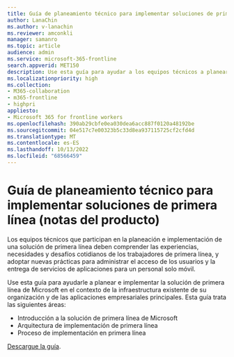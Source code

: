 ```yaml
---
title: Guía de planeamiento técnico para implementar soluciones de primera línea
author: LanaChin
ms.author: v-lanachin
ms.reviewer: amconkli
manager: samanro
ms.topic: article
audience: admin
ms.service: microsoft-365-frontline
search.appverid: MET150
description: Use esta guía para ayudar a los equipos técnicos a planear e implementar la solución de primera línea de Microsoft en el contexto de la infraestructura de implementación existente de su organización y las aplicaciones empresariales principales.
ms.localizationpriority: high
ms.collection:
- M365-collaboration
- m365-frontline
- highpri
appliesto:
- Microsoft 365 for frontline workers
ms.openlocfilehash: 390ab29cbfe0ea030dea6acc887f0120a48192be
ms.sourcegitcommit: 04e517c7e00323b5c33d8ea937115725cf2cfd4d
ms.translationtype: MT
ms.contentlocale: es-ES
ms.lasthandoff: 10/13/2022
ms.locfileid: "68566459"
---
```

# <a name="technical-planning-guide-for-deploying-frontline-solutions-white-paper"></a>Guía de planeamiento técnico para implementar soluciones de primera línea (notas del producto)

Los equipos técnicos que participan en la planeación e implementación de una solución de primera línea deben comprender las experiencias, necesidades y desafíos cotidianos de los trabajadores de primera línea, y adoptar nuevas prácticas para administrar el acceso de los usuarios y la entrega de servicios de aplicaciones para un personal solo móvil.

Use esta guía para ayudarle a planear e implementar la solución de primera línea de Microsoft en el contexto de la infraestructura existente de su organización y de las aplicaciones empresariales principales. Esta guía trata las siguientes áreas:

- Introducción a la solución de primera línea de Microsoft
- Arquitectura de implementación de primera línea
- Proceso de implementación en primera línea

[Descargue la guía](https://go.microsoft.com/fwlink/?linkid=2211637).